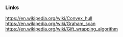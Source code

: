 ### Links

https://en.wikipedia.org/wiki/Convex_hull
https://en.wikipedia.org/wiki/Graham_scan
https://en.wikipedia.org/wiki/Gift_wrapping_algorithm
